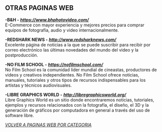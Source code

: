## OTRAS PAGINAS WEB ##

**-B&H -** ***<https://www.bhphotovideo.com/>***  
E-Commerce con mayor experiencia y mejores precios para comprar equipos
de fotografía, audio y video internacionalmente.

**-REDSHARK NEWS -** ***<http://www.redsharknews.com/>***  
Excelente página de noticias a la que se puede suscribir para recibir
por correo electrónico las últimas novedades del mundo del video y la
postproducción.  

**-NO FILM SCHOOL -** ***<https://nofilmschool.com/>***  
No Film School es la comunidad líder mundial de cineastas, productores de videos y creativos independientes. No Film School ofrece noticias, manuales, tutoriales y otros tipos de recursos indispensables para los artistas y técnicos audiovisuales.  

**-LIBRE GRAPHICS WORLD -** ***<http://libregraphicsworld.org/>***  
Libre Graphics World es un sitio donde encontraremos noticias, tutoriales, ejemplos y recursos relacionados con la fotografía, el diseño, el 3D y la generación de gráficos por computadora en general a través del uso de software libre.  

[*VOLVER A PAGINAS WEB POR CATEGORIA*](../PAGINAS_WEB.md)
